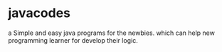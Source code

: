 # javacodes
a Simple and easy java programs for the newbies. which can help new programming learner for develop their logic. 
